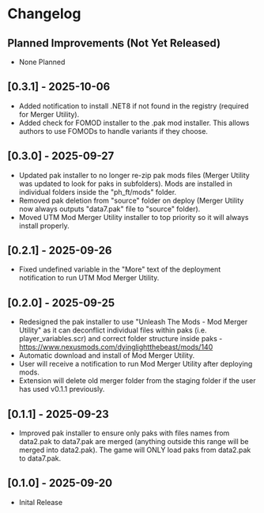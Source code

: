 # Changelog

## Planned Improvements (Not Yet Released)

- None Planned

## [0.3.1] - 2025-10-06

- Added notification to install .NET8 if not found in the registry (required for Merger Utility).
- Added check for FOMOD installer to the .pak mod installer. This allows authors to use FOMODs to handle variants if they choose.

## [0.3.0] - 2025-09-27

- Updated pak installer to no longer re-zip pak mods files (Merger Utility was updated to look for paks in subfolders). Mods are installed in individual folders inside the "ph_ft/mods" folder.
- Removed pak deletion from "source" folder on deploy (Merger Utility now always outputs "data7.pak" file to "source" folder).
- Moved UTM Mod Merger Utility installer to top priority so it will always install properly.

## [0.2.1] - 2025-09-26

- Fixed undefined variable in the "More" text of the deployment notification to run UTM Mod Merger Utility.

## [0.2.0] - 2025-09-25

- Redesigned the pak installer to use "Unleash The Mods - Mod Merger Utility" as it can deconflict individual files within paks (i.e. player_variables.scr) and correct folder structure inside paks - <https://www.nexusmods.com/dyinglightthebeast/mods/140>
- Automatic download and install of Mod Merger Utility.
- User will receive a notification to run Mod Merger Utility after deploying mods.
- Extension will delete old merger folder from the staging folder if the user has used v0.1.1 previously.

## [0.1.1] - 2025-09-23

- Improved pak installer to ensure only paks with files names from data2.pak to data7.pak are merged (anything outside this range will be merged into data2.pak). The game will ONLY load paks from data2.pak to data7.pak.

## [0.1.0] - 2025-09-20

- Inital Release
